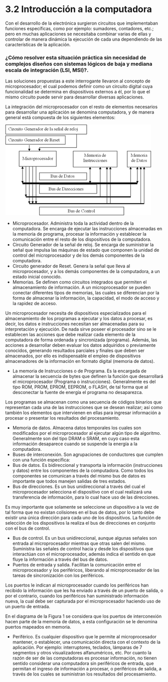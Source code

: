 # 3.2 Introducción a la computadora

Con el desarrollo de la electrónica surgieron circuitos que implementaban funciones específicas, como por ejemplo: sumadores, contadores, etc.; pero en muchas aplicaciones se necesitaba combinar varias de ellas y controlar de manera dinámica la ejecución de cada una dependiendo de las características de la aplicación.

### ¿Cómo resolver esta situación práctica sin necesidad de complejos diseños con sistemas lógicos de baja y mediana escala de integración \(LSI, MSI\)?.

Las soluciones propuestas a este interrogante llevaron al concepto de microprocesador; el cual podemos definir como un circuito digital cuya funcionalidad se determina en dispositivos externos a él, por lo que el mismo circuito puede servir para desarrollar diversas aplicaciones.

La integración del microprocesador con el resto de elementos necesarios para desarrollar una aplicación se denomina computadora, y de manera general está compuesta de los siguientes elementos:

![Diagrama b&#xE1;sico de una computadora](../.gitbook/assets/image%20%282%29.png)

*  Microprocesador. Administra toda la actividad dentro de la computadora. Se encarga de ejecutar las instrucciones almacenadas en la memoria de programa, procesar la información y establecer la comunicación entre el resto de los dispositivos de la computadora.
* Circuito Generador de la señal de reloj. Se encarga de suministrar la señal que impulsa las máquinas de estado que componen la unidad de control del microprocesador y de los demás componentes de la computadora.
* Circuito generador de Reset. Genera la señal que lleva al microprocesador, y a los demás componentes de la computadora, a un estado inicial conocido.
*  Memorias. Se definen como circuitos integrados que permiten el almacenamiento de información. A un microprocesador se pueden conectar diferentes tipos de memorias, las cuales se diferencian por la forma de almacenar la información, la capacidad, el modo de acceso y la rapidez de acceso.

Un microprocesador necesita de dispositivos especializados para el almacenamiento de los programas a ejecutar y los datos a procesar, es decir, los datos e instrucciones necesitan ser almacenadas para su interpretación y ejecución. De nada sirve poseer el procesador sino se le establecen las acciones que debe realizar cada elemento de la computadora de forma ordenada y sincronizada \(programa\). Además, las acciones a desarrollar deben evaluar los datos adquiridos o previamente conocidos, generando resultados parciales y finales que deben ser almacenados, por ello es indispensable el empleo de dispositivos almacenadores de la información en formato digital \(memoria de datos\).

*  La memoria de Instrucciones o de Programa. Es la encargada de almacenar la secuencia de bytes que definen la función que desarrollará el microprocesador \(Programa o instrucciones\). Generalmente es del tipo ROM, PROM, EPROM, EEPROM, o FLASH, de tal forma que al desconectar la fuente de energía el programa no desaparezca.

Los programas se almacenan como una secuencia de códigos binarios que representan cada una de las instrucciones que se desean realizar; así como también los elementos que intervienen en ellas para ingresar información a procesar o presentar los resultados del procesamiento.

* Memoria de datos. Almacena datos temporales los cuales son modificados por el microprocesador al ejecutar algún tipo de algoritmo. Generalmente son del tipo DRAM o SRAM, en cuyo caso esta información desaparece cuando se suspende la energía a la computadora.
* Buses de interconexión. Son agrupaciones de conductores que cumplen con una función específica:
* Bus de datos. Es bidireccional y transporta la información \(instrucciones y datos\) entre los componentes de la computadora. Como todos los componentes se comunican a través del mismo bus de datos es importante que todos manejen salidas de tres estados.
*  Bus de direcciones. Es un bus unidireccional a través del cual el microprocesador selecciona el dispositivo con el cual realizará una transferencia de información, para lo cual hace uso de las direcciones.

Es muy importante que solamente se seleccione un dispositivo a la vez de tal forma que no existan colisiones en el bus de datos, por lo tanto debe existir una única dirección para cada uno de los dispositivos. La función de selección de los dispositivos la realiza el bus de direcciones en conjunto con el bus de control.

* Bus de control. Es un bus unidireccional, aunque algunas señales son entrada al microprocesador mientras que otras salen del mismo. Suministra las señales de control hacia y desde los dispositivos que interactúan con el microprocesador, además indica el sentido en que fluye la información a través del bus de datos.
* Puertos de entrada y salida. Facilitan la comunicación entre el microprocesador y los periféricos, liberando al microprocesador de las tareas de sincronización con los periféricos.

Los puertos le indican al microprocesador cuando los periféricos han recibido la información que les ha enviado a través de un puerto de salida, o por el contrario, cuando los periféricos han suministrado información nueva, la cual debe ser capturada por el microprocesador haciendo uso de un puerto de entrada.

En el diagrama de la Figura 1 se considera que los puertos de interconexión hacen parte de la memoria de datos, a esta configuración se le denomina puertos mapeados en memoria.

* Periférico. Es cualquier dispositivo que le permite al microprocesador mantener, o establecer, una comunicación directa con el contexto de la aplicación. Por ejemplo: interruptores, teclados, lámparas de 7 segmentos y otros visualizadores alfanuméricos, etc. Por cuanto la razón de ser de las computadoras es procesar información, no tienen sentido considerar una computadora sin periféricos de entrada, que permitan el ingreso de información a procesar, o periféricos de salida, a través de los cuales se suministran los resultados del procesamiento. 





